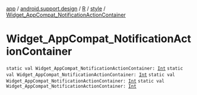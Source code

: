 [app](../../../index.md) / [android.support.design](../../index.md) / [R](../index.md) / [style](index.md) / [Widget_AppCompat_NotificationActionContainer](.)

# Widget_AppCompat_NotificationActionContainer

`static val Widget_AppCompat_NotificationActionContainer: `[`Int`](https://kotlinlang.org/api/latest/jvm/stdlib/kotlin/-int/index.html)
`static val Widget_AppCompat_NotificationActionContainer: `[`Int`](https://kotlinlang.org/api/latest/jvm/stdlib/kotlin/-int/index.html)
`static val Widget_AppCompat_NotificationActionContainer: `[`Int`](https://kotlinlang.org/api/latest/jvm/stdlib/kotlin/-int/index.html)
`static val Widget_AppCompat_NotificationActionContainer: `[`Int`](https://kotlinlang.org/api/latest/jvm/stdlib/kotlin/-int/index.html)